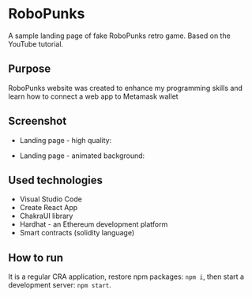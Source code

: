 # RoboPunks

A sample landing page of fake RoboPunks retro game. Based on the YouTube tutorial.

## Purpose

RoboPunks website was created to enhance my programming skills and learn how to connect a web app to Metamask wallet

## Screenshot

- Landing page - high quality:

- Landing page - animated background:

## Used technologies

- Visual Studio Code
- Create React App
- ChakraUI library
- Hardhat - an Ethereum development platform
- Smart contracts (solidity language)

## How to run

It is a regular CRA application, restore npm packages: `npm i`, then start a development server: `npm start`.
